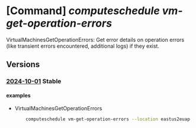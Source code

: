 # [Command] _computeschedule vm-get-operation-errors_

VirtualMachinesGetOperationErrors: Get error details on operation errors (like transient errors encountered, additional logs) if they exist.

## Versions

### [2024-10-01](/Resources/mgmt-plane/L3N1YnNjcmlwdGlvbnMve30vcHJvdmlkZXJzL21pY3Jvc29mdC5jb21wdXRlc2NoZWR1bGUvbG9jYXRpb25zL3t9L3ZpcnR1YWxtYWNoaW5lc2dldG9wZXJhdGlvbmVycm9ycw==/2024-10-01.xml) **Stable**

<!-- mgmt-plane /subscriptions/{}/providers/microsoft.computeschedule/locations/{}/virtualmachinesgetoperationerrors 2024-10-01 -->

#### examples

- VirtualMachinesGetOperationErrors
    ```bash
        computeschedule vm-get-operation-errors --location eastus2euap --operation-ids "[23480d2f-1dca-4610-afb4-dd25eec1f34r]"
    ```
